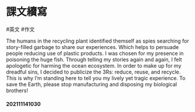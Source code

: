 # 課文續寫
#英文 #作文 

The humans in the recycling plant identified themself as spies searching for story-filled garbage to share our experiences. Which helps to persuade people reducing use of plastic products. I was chosen for my presence in poisoning the huge fish. Through telling my stories again and again, I felt apologetic for harming the ocean ecosystem. In order to make up for my dreadful sins, I decided to publicize the 3Rs: reduce, reuse, and recycle. This is why I’m standing here to tell you my lively yet tragic experience. To save the Earth, please stop manufacturing and disposing my biological brothers!

#### 202111141030